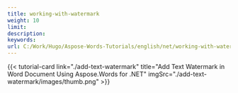 ```yaml
---
title: working-with-watermark
weight: 10
limit:
description:
keywords:
url: C:/Work/Hugo/Aspose-Words-Tutorials/english/net/working-with-watermark
---
```

{{< tutorial-card link="./add-text-watermark" title="Add Text Watermark in Word Document Using Aspose.Words for .NET" imgSrc="./add-text-watermark/images/thumb.png" >}}
